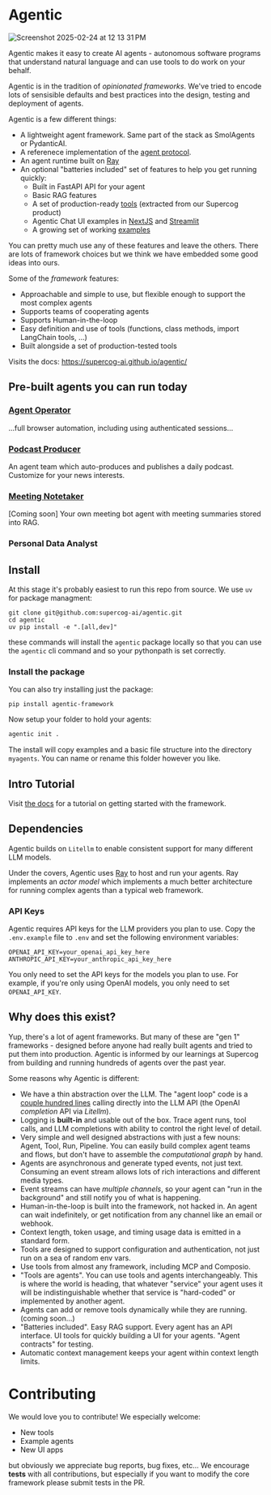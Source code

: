 # Agentic

![Screenshot 2025-02-24 at 12 13 31 PM](https://github.com/user-attachments/assets/9aeba0df-82b9-4c75-bb7a-d4fdacddfb29)

Agentic makes it easy to create AI agents - autonomous software programs that understand natural language
and can use tools to do work on your behalf.

Agentic is in the tradition of _opinionated frameworks_. We've tried to encode lots of sensisible
defaults and best practices into the design, testing and deployment of agents. 

Agentic is a few different things:

- A lightweight agent framework. Same part of the stack as SmolAgents or PydanticAI.
- A referenece implementation of the [agent protocol](https://github.com/supercog-ai/agent-protocol).
- An agent runtime built on [Ray](https://github.com/ray-project/ray)
- An optional "batteries included" set of features to help you get running quickly:
  * Built in FastAPI API for your agent
  * Basic RAG features
  * A set of production-ready [tools](https://github.com/supercog-ai/agentic/tree/main/src/agentic/tools) (extracted from our Supercog product)
  * Agentic Chat UI examples in [NextJS](https://github.com/supercog-ai/agentic/tree/main/src/agentic/ui/next-js) and [Streamlit](https://github.com/supercog-ai/agentic/tree/main/src/agentic/ui)
  * A growing set of working [examples](https://github.com/supercog-ai/agentic/tree/main/examples)

You can pretty much use any of these features and leave the others. There are lots of framework choices but we think we have
embedded some good ideas into ours.

Some of the _framework_ features:

- Approachable and simple to use, but flexible enough to support the most complex agents
- Supports teams of cooperating agents
- Supports Human-in-the-loop
- Easy definition and use of tools (functions, class methods, import LangChain tools, ...)
- Built alongside a set of production-tested tools

Visits the docs: https://supercog-ai.github.io/agentic/

## Pre-built agents you can run today

### [Agent Operator](https://github.com/supercog-ai/agentic/blob/main/examples/operator_agent.py)

...full browser automation, including using authenticated sessions...

### [Podcast Producer](https://github.com/supercog-ai/agentic/blob/main/examples/podcast.py)

An agent team which auto-produces and publishes a daily podcast. Customize for your news interests.

### [Meeting Notetaker](https://github.com/supercog-ai/agentic/blob/main/examples/meeting_notetaker.py)

[Coming soon] Your own meeting bot agent with meeting summaries stored into RAG.

### Personal Data Analyst

## Install

At this stage it's probably easiest to run this repo from source. We use `uv` for package managment:

```
git clone git@github.com:supercog-ai/agentic.git
cd agentic
uv pip install -e ".[all,dev]"
```

these commands will install the `agentic` package locally so that you can use the `agentic` cli command
and so your pythonpath is set correctly.

### Install the package

You can also try installing just the package:

`pip install agentic-framework`

Now setup your folder to hold your agents:

```sh
agentic init .
```

The install will copy examples and a basic file structure into the directory `myagents`. You can name
or rename this folder however you like.

## Intro Tutorial

Visit [the docs](https://supercog-ai.github.io/agentic/) for a tutorial on getting started
with the framework.

## Dependencies

Agentic builds on `Litellm` to enable consistent support for many different LLM models.

Under the covers, Agentic uses [Ray](https://github.com/ray-project/ray) to host and
run your agents. Ray implements an _actor model_ which implements a much better 
architecture for running complex agents than a typical web framework.

### API Keys

Agentic requires API keys for the LLM providers you plan to use. Copy the `.env.example` file to `.env` and set the following environment variables:

```
OPENAI_API_KEY=your_openai_api_key_here
ANTHROPIC_API_KEY=your_anthropic_api_key_here
```

You only need to set the API keys for the models you plan to use. For example, if you're only using OpenAI models, you only need to set `OPENAI_API_KEY`.

## Why does this exist?

Yup, there's a lot of agent frameworks. But many of these are "gen 1" frameworks - designed
before anyone had really built agents and tried to put them into production. Agentic is informed
by our learnings at Supercog from building and running hundreds of agents over the past year.

Some reasons why Agentic is different:

- We have a thin abstraction over the LLM. The "agent loop" code is a 
[couple hundred lines](./src/agentic/actor_agents.py) 
calling directly into the LLM API (the OpenAI _completion_ API via _Litellm_).
- Logging is **built-in** and usable out of the box. Trace agent runs, tool calls, and LLM completions
with ability to control the right level of detail.
- Very simple and well designed abstractions with just a few nouns: Agent, Tool, Run, Pipeline. You can easily
build complex agent teams and flows, but don't have to assemble the _computational graph_ by hand.
- Agents are asynchronous and generate typed events, not just text. Consuming an event stream
allows lots of rich interactions and different media types.
- Event streams can have _multiple channels_, so your agent can "run in the background" and
still notify you of what is happening.
- Human-in-the-loop is built into the framework, not hacked in. An agent can wait indefinitely,
or get notification from any channel like an email or webhook.
- Context length, token usage, and timing usage data is emitted in a standard form.
- Tools are designed to support configuration and authentication, not just run on a sea of random env vars.
- Use tools from almost any framework, including MCP and Composio.
- "Tools are agents". You can use tools and agents interchangeably. This is where the world is heading, that 
whatever "service" your agent uses it will be indistinguishable whether that service is "hard-coded" or
implemented by another agent.
- Agents can add or remove tools dynamically while they are running.
(coming soon...)
- "Batteries included". Easy RAG support. Every agent has an API interface. UI tools for quickly
building a UI for your agents. "Agent contracts" for testing.
- Automatic context management keeps your agent within context length limits.

# Contributing

We would love you to contribute! We especially welcome:

- New tools
- Example agents
- New UI apps

but obviously we appreciate bug reports, bug fixes, etc... We encourage **tests** with all contributions,
but especially if you want to modify the core framework please submit tests in the PR.


